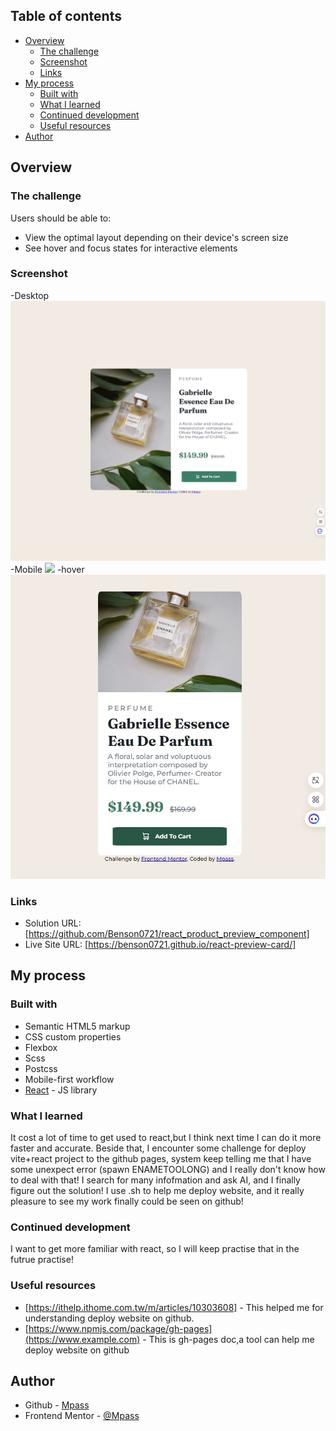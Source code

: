 ## Table of contents

- [Overview](#overview)
  - [The challenge](#the-challenge)
  - [Screenshot](#screenshot)
  - [Links](#links)
- [My process](#my-process)
  - [Built with](#built-with)
  - [What I learned](#what-i-learned)
  - [Continued development](#continued-development)
  - [Useful resources](#useful-resources)
- [Author](#author)

## Overview

### The challenge

Users should be able to:

- View the optimal layout depending on their device's screen size
- See hover and focus states for interactive elements

### Screenshot

-Desktop
![](./screenshot_1440.jpeg)
-Mobile
![](./screenshot_375.jpeg)
-hover
![](./screenshot_hover.jpeg)


### Links

- Solution URL: [https://github.com/Benson0721/react_product_preview_component]
- Live Site URL: [https://benson0721.github.io/react-preview-card/]

## My process

### Built with

- Semantic HTML5 markup
- CSS custom properties
- Flexbox
- Scss
- Postcss 
- Mobile-first workflow
- [React](https://reactjs.org/) - JS library


### What I learned
It cost a lot of time to get used to react,but I think next time I can do it more faster and accurate.
Beside that, I encounter some challenge for deploy vite+react project to the github pages,
system keep telling me that I have some unexpect error (spawn ENAMETOOLONG) and I really don't know how to deal with that!
I search for many infofmation and ask AI, and I finally figure out the solution!
I use .sh to help me deploy website, and it really pleasure to see my work finally could be seen on github! 


### Continued development

I want to get more familiar with react, so I will keep practise that in the futrue practise!

### Useful resources

- [https://ithelp.ithome.com.tw/m/articles/10303608] - This helped me for understanding deploy website on github.
- [https://www.npmjs.com/package/gh-pages](https://www.example.com) - This is gh-pages doc,a tool can help me deploy website on github



## Author

- Github - [Mpass](https://github.com/Benson0721)
- Frontend Mentor - [@Mpass](https://www.frontendmentor.io/profile/Benson0721)


